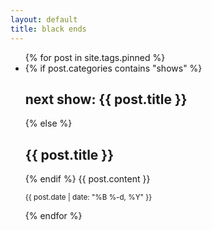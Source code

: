 ```yaml
---
layout: default
title: black ends
---
```

<ul>
{% for post in site.tags.pinned %}
<li>
{% if post.categories contains "shows" %}
<h2>next show: {{ post.title }}</h2>
{% else %}
<h2>{{ post.title }}</h2>
{% endif %}
{{ post.content }}
<p><small>{{ post.date | date: "%B %-d, %Y" }}</small></p>
</li>
{% endfor %}
</ul>
